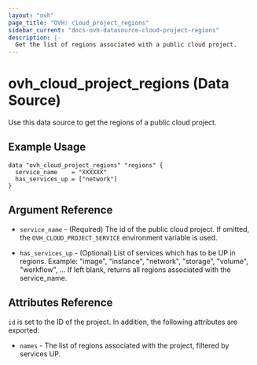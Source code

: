 ```yaml
---
layout: "ovh"
page_title: "OVH: cloud_project_regions"
sidebar_current: "docs-ovh-datasource-cloud-project-regions"
description: |-
  Get the list of regions associated with a public cloud project.
---
```


# ovh_cloud_project_regions (Data Source)

Use this data source to get the regions of a public cloud project.

## Example Usage

```hcl
data "ovh_cloud_project_regions" "regions" {
  service_name    = "XXXXXX"
  has_services_up = ["network"]
}
```

## Argument Reference


* `service_name` - (Required) The id of the public cloud project. If omitted,
    the `OVH_CLOUD_PROJECT_SERVICE` environment variable is used. 

* `has_services_up` - (Optional) List of services which has to be UP in regions.
   Example: "image", "instance", "network", "storage", "volume", "workflow", ...
   If left blank, returns all regions associated with the service_name.


## Attributes Reference

`id` is set to the ID of the project. In addition, the following attributes
are exported:

* `names` - The list of regions associated with the project, filtered by services UP.
